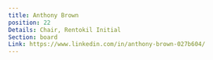 ```yaml
---
title: Anthony Brown
position: 22
Details: Chair, Rentokil Initial
Section: board
Link: https://www.linkedin.com/in/anthony-brown-027b604/
---
```


